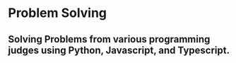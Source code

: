 # Problem Solving

## Solving Problems from various programming judges using Python, Javascript, and Typescript.
